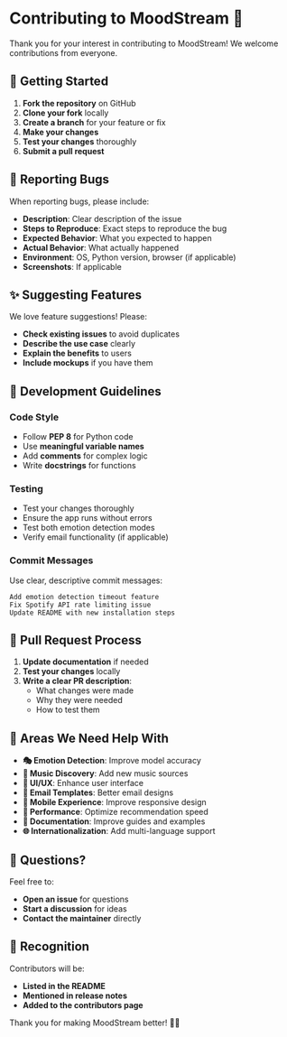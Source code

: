 # Contributing to MoodStream 🎵

Thank you for your interest in contributing to MoodStream! We welcome contributions from everyone.

## 🚀 Getting Started

1. **Fork the repository** on GitHub
2. **Clone your fork** locally
3. **Create a branch** for your feature or fix
4. **Make your changes**
5. **Test your changes** thoroughly
6. **Submit a pull request**

## 🐛 Reporting Bugs

When reporting bugs, please include:

- **Description**: Clear description of the issue
- **Steps to Reproduce**: Exact steps to reproduce the bug
- **Expected Behavior**: What you expected to happen
- **Actual Behavior**: What actually happened
- **Environment**: OS, Python version, browser (if applicable)
- **Screenshots**: If applicable

## ✨ Suggesting Features

We love feature suggestions! Please:

- **Check existing issues** to avoid duplicates
- **Describe the use case** clearly
- **Explain the benefits** to users
- **Include mockups** if you have them

## 🔧 Development Guidelines

### Code Style
- Follow **PEP 8** for Python code
- Use **meaningful variable names**
- Add **comments** for complex logic
- Write **docstrings** for functions

### Testing
- Test your changes thoroughly
- Ensure the app runs without errors
- Test both emotion detection modes
- Verify email functionality (if applicable)

### Commit Messages
Use clear, descriptive commit messages:
```
Add emotion detection timeout feature
Fix Spotify API rate limiting issue
Update README with new installation steps
```

## 📝 Pull Request Process

1. **Update documentation** if needed
2. **Test your changes** locally
3. **Write a clear PR description**:
   - What changes were made
   - Why they were needed
   - How to test them

## 🎯 Areas We Need Help With

- **🎭 Emotion Detection**: Improve model accuracy
- **🎵 Music Discovery**: Add new music sources
- **🎨 UI/UX**: Enhance user interface
- **📧 Email Templates**: Better email designs
- **📱 Mobile Experience**: Improve responsive design
- **🔧 Performance**: Optimize recommendation speed
- **📖 Documentation**: Improve guides and examples
- **🌐 Internationalization**: Add multi-language support

## 💬 Questions?

Feel free to:
- **Open an issue** for questions
- **Start a discussion** for ideas
- **Contact the maintainer** directly

## 🎉 Recognition

Contributors will be:
- **Listed in the README**
- **Mentioned in release notes**
- **Added to the contributors page**

Thank you for making MoodStream better! 🎵✨
